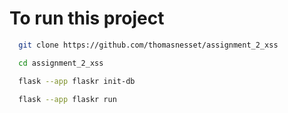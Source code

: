 # To run this project

```bash
  git clone https://github.com/thomasnesset/assignment_2_xss
```
```bash
  cd assignment_2_xss
```
```bash
  flask --app flaskr init-db
```
```bash
  flask --app flaskr run
```

